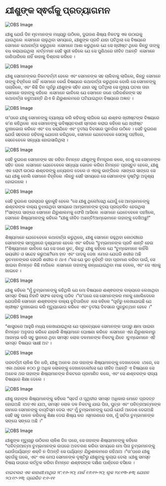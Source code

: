 # ଯୀଶୁଙ୍କ ସ୍ଵର୍ଗକୁ ପ୍ରତ୍ୟାଗମନ

![OBS Image](https://cdn.door43.org/obs/jpg/360px/obs-en-42-01.jpg)

ଯୀଶୁ ଯେଉଁ ଦିନ ମୃତମାନଙ୍କ ମଧ୍ୟରୁ ଉଠିଲେ, ଦୁଇଜଣ ଶିଷ୍ୟ ନିକଟସ୍ଥ ଏକ ଉଠାଇକୁ ଯାଉଥିଲେ ।ସେମାନେ ଚାଲୁଥିବା ସମୟରେ, ଯୀଶୁଙ୍କ ପ୍ରତି ଯାହା ଘଟିଥିଲା ସେ ବିଷୟରେ ସେମାନେ କଥାବାର୍ତ୍ତା କରୁଥିଲେ ।ସେମାନେ ଆଶା କରୁଥିଲେ ଯେ ସେ ଖ୍ରୀଷ୍ଟ ଥିଲେ କିନ୍ତୁ ତାଙ୍କୁ ବଧ କରାଯାଇଥିଲା ।ବର୍ତ୍ତମାନ ସେହି ସ୍ତ୍ରୀ କହିଲେ ଯେ ସେ ପୁଣିଥରେ ଜୀବିତ ଅଛନ୍ତି ।ସେମାନେ ଜାଣିପାରିଲେ ନାହିଁ କାହାକୁ ବିଶ୍ବାସ କରିବେ ।

![OBS Image](https://cdn.door43.org/obs/jpg/360px/obs-en-42-02.jpg)

ଯୀଶୁ ସେମାନଙ୍କର ନିକଟବର୍ତ୍ତୀ ହେଲେ ଏବଂ ସେମାନଙ୍କ ସହ ଚାଲିବାକୁ ଲାଗିଲେ, କିନ୍ତୁ ସେମାନେ ତାଙ୍କୁ ଚିହ୍ନିଲେ ନାହିଁ ।ସେମାନେ କେଉଁ ବିଷୟରେ କଥାବାର୍ତ୍ତା କରୁଥିଲେ ବୋଲି ସେ ସେମାନଙ୍କୁ ପଚାରିଲେ, ଏବଂ କିଛି  ଦିନ ପୂର୍ବରୁ ଯୀଶୁଙ୍କ ସହିତ ଯାହା ସବୁ ଘଟିଥିଲା ସେ ମୁଖ୍ୟ ଘଟଣା ତାହା ସେମାନେ ତାହାଙ୍କୁ କହିଲେ ।ସେମାନେ ଭାବିଲେ ଯେ ସେମାନେ ଜଣେ ପରିଦର୍ଶକଙ୍କ ସହ କଥାବାର୍ତ୍ତା କରୁଅଛନ୍ତି ଯିଏ କି ଯିରୁଶାଲମରେ ଘଟିଯାଇଥିବା ବିଷୟରେ ଅଜ୍ଞାତ   ।

![OBS Image](https://cdn.door43.org/obs/jpg/360px/obs-en-42-03.jpg)

ତା’ପରେ ଯୀଶୁ ସେମାନଙ୍କୁ ବ୍ୟାଖ୍ୟା କରି କହିବାକୁ ଲାଗିଲେ ଯେ  ଈଶ୍ଵର ଖ୍ରୀଷ୍ଟଙ୍କ ବିଷୟରେ କ’ଣ କହିଥିଲେ  ।ସେ ସେମାନଙ୍କୁ ଭବିଷ୍ୟତବାଣୀ ସ୍ମରଣ କରାଇ କହିଲେ ଯେ ଖ୍ରୀଷ୍ଟ ଦୁଃଖଭୋଗ କରିବେ ଏବଂ ବଧ କରାଯିବେ ଏବଂ ତୃତୀୟ ଦିବସରେ ପୁନର୍ବାର ଉଠିବେ ।  ସେହି ଦୁଇଜଣ ଯେଉଁ ସହରରେ ରହିବାକୁ ଯୋଜନା କରିଥିଲେ, ସେମାନେ ଯେତେବେଳେ ସେଠାକୁ  ପହଞ୍ଚିଲେ, ସେତେବେଳେ ସନ୍ଧ୍ୟା ହୋଇସାରିଥିଲା ।

![OBS Image](https://cdn.door43.org/obs/jpg/360px/obs-en-42-04.jpg)

ସେହି ଦୁଇଜଣ ସେମାନଙ୍କ ସହ ରହିବା ନିମନ୍ତେ ଯୀଶୁଙ୍କୁ ନିମନ୍ତ୍ରଣ କଲେ, ତେଣୁ ସେ ସେମାନଙ୍କ ସହିତ ଗଲେ ।ସେମାନେ ଯେତେବେଳେ ସନ୍ଧ୍ୟା ଭୋଜନ କରିବା ନିମନ୍ତେ ପ୍ରସ୍ତୁତ ହେଲେ, ଯୀଶୁ ଏକ ରୋଟୀ ଉଠାଇ ଈଶ୍ବରଙ୍କୁ ଧନ୍ୟବାଦ ଦେଲେ ଓ ଏହାକୁ ଭାଙ୍ଗିଲେ ।ସାଙ୍ଗେ ସାଙ୍ଗେ ସେ ଯେ ଯୀଶୁ ବୋଲି ସେମାନେ ଚିହ୍ନିଲେ ।କିନ୍ତୁ ସେହି ସମୟରେ ସେ ସେମାନଙ୍କ ଦୃଷ୍ଟିରୁ ଅଦୃଶ୍ୟ ହୋଇଗଲେ ।

![OBS Image](https://cdn.door43.org/obs/jpg/360px/obs-en-42-05.jpg)

ସେହି ଦୁଇଜଣ ପରସ୍ପର କୁହାକୁହି ହେଲେ “ସେ ଯୀଶୁ ଥିଲେ!ସେଥି ଯୋଗୁଁ ସେ ଆମ୍ଭମାନଙ୍କୁ ଈଶ୍ବରଙ୍କ ବାକ୍ୟ ବୁଝାଉଥିବା ସମୟରେ ଆମ୍ଭମାନଙ୍କ ହୃଦୟ ପ୍ରଜ୍ବଳିତ ହେଉଥିଲା !”ସାଙ୍ଗେ ସାଙ୍ଗେ ସେମାନେ ଯିରୁଶାଲମକୁ ଫେରି ଆସିଲେ ।ସେମାନେ ଯେତେବେଳେ ପହଞ୍ଚିଲେ, ସେମାନେ ଶିଷ୍ୟମାନଙ୍କୁ କହିଲେ “ଯୀଶୁ  ଜୀବିତ ଅଛନ୍ତି!ଆମ୍ଭେମାନେ ତାହାଙ୍କୁ ଦେଖିଅଛୁ!”

![OBS Image](https://cdn.door43.org/obs/jpg/360px/obs-en-42-06.jpg)

ଶିଷ୍ୟମାନେ ଯେତେବେଳେ କଥାବାର୍ତ୍ତା କରୁଥିଲେ, ଯୀଶୁ ସେମାନେ ରହୁଥିବା କୋଠରୀରେ ସେମାନଙ୍କ ସମ୍ମୁଖରେ ଦୃଶ୍ୟମାନ ହେଲେ ଏବଂ କହିଲେ “ତୁମ୍ଭମାନଙ୍କ ପ୍ରତି ଶାନ୍ତି ହେଉ !”ଶିଷ୍ୟମାନେ ଭାବିଲେ ଯେ ସେ ଜଣେ ଭୂତ, କିନ୍ତୁ ଯୀଶୁ କହିଲେ ଯେ “ତୁମ୍ଭେମାନେ କାହିଁକି ଭୟଭୀତ ଓ ସନ୍ଦେହ କରୁଅଛ?ମୋ ହାତ ଏବଂ ପାଦକୁ ଦେଖ ।ମୋର ଯେପରି ଶରୀର ଅଛି ଭୂତମାନଙ୍କର ସେପରି ଶରୀର ନ ଥାଏ ।”ସେ ଯେ ଭୂତ ନୁହଁନ୍ତି ତାହା ପ୍ରମାଣ କରିବା ପାଇଁ, ସେ ଖାଇବା ନିମନ୍ତେ କିଛି ମାଗିଲେ ।ସେମାନେ ତାହାଙ୍କୁ ରନ୍ଧାଯାଇଥିବା ମାଛ ଦେଲେ, ଏବଂ ସେ ଏହାକୁ ଖାଇବେ ।

![OBS Image](https://cdn.door43.org/obs/jpg/360px/obs-en-42-07.jpg)

ଯୀଶୁ କହିଲେ “ମୁଁ ତୁମ୍ଭମାନଙ୍କୁ କହିଥିଲି ଯେ ମୋ ବିଷୟରେ ଈଶ୍ଵରଙ୍କ ବାକ୍ୟରେ ଲେଖାଥିବା ସମସ୍ତ ବିଷୟ ନିହାତି ସଫଳ ହେବାକୁ ପଡିବ ।”ତା’ପରେ ସେ ସେମାନଙ୍କର ମନକୁ ଖୋଲିଦେଲେ  ଯେପରିକି ସେମାନେ ଈଶ୍ଵରଙ୍କ ବାକ୍ୟ ବୁଝିପାରିବେ ।ସେ କହିଲେ “ପୂର୍ବରୁ ଲେଖାଯାଇଛି ଯେ ଖ୍ରୀଷ୍ଟ ଦୁଃଖଭୋଗ କରି ମୃତ୍ୟୁଭୋଗ କରିବେ ଏବଂ ତୃତୀୟ ଦିବସରେ ପୁନରୁତ୍‍ଥାନ ହେବେ ।”

![OBS Image](https://cdn.door43.org/obs/jpg/360px/obs-en-42-08.jpg)

“ଶାସ୍ତ୍ରରେ ଆହୁରି ମଧ୍ୟ ଲେଖାଯାଇଥିଲା ଯେ ପ୍ରତ୍ୟେକେ ସେମାନଙ୍କ ପାପରୁ କ୍ଷମା ପାଇବା ନିମନ୍ତେ ଅନୁତାପ କରିବେ ଯାହାକି ଶିଷ୍ୟମାନେ ଘୋଷଣା କରିବେ ।ସେମାନେ ଏହା ଯିରୁଶାଲମରୁ ଆରମ୍ଭ କରି ସବୁ ସ୍ଥାନରେ ଥିବା ସମସ୍ତ ଲୋକ ଦଳମାନଙ୍କ ନିକଟକୁ ଯିବେ ।ତୁମ୍ଭେମାନେ ଏହି ସମସ୍ତ ବିଷୟର ସାକ୍ଷୀ ଅଟ ।

![OBS Image](https://cdn.door43.org/obs/jpg/360px/obs-en-42-09.jpg)

ପରବର୍ତ୍ତୀ ଚାଳିଶ ଦିନ ଧରି, ଯୀଶୁ ଅନେକ ଥର ତାହାଙ୍କ ଶିଷ୍ୟମାନଙ୍କୁ ଦେଖାଦେଲେ ।ଥରେ, ସେ ଏକା ଥରକେ ୫୦୦ ରୁ ଅଧିକ ଲୋକଙ୍କୁ ଦେଖାଦେଲେ!ସେ ଯେ ଜୀବିତ ଅଛନ୍ତି ଏ ବିଷୟରେ ସେ ଅନେକ ଥର ତାହାଙ୍କ ଶିଷ୍ୟମାନଙ୍କ ନିକଟରେ ପ୍ରମାଣିତ କଲେ, ଏବଂ ସେ ଈଶ୍ବରଙ୍କ ରାଜ୍ୟ ବିଷୟରେ ଶିକ୍ଷା ଦେଲେ ।

![OBS Image](https://cdn.door43.org/obs/jpg/360px/obs-en-42-10.jpg)

ଯୀଶୁ ତାହାଙ୍କ ଶିଷ୍ୟମାନଙ୍କୁ କହିଲେ “ସ୍ବର୍ଗ ଓ ପୃଥିବୀର ସମସ୍ତ ଅଧିକାର ମୋତେ ପ୍ରଦତ୍ତ ହୋଇଅଛି ।ଅତଏବ ଯାଅ, ସମସ୍ତ ଲୋକ ଦଳ ନିକଟକୁ ଯାଇ ପିତା, ପୁତ୍ର ଏବଂ ପବିତ୍ରଆତ୍ମାଙ୍କ ନାମରେ ସେମାନଙ୍କୁ ବାପ୍ତିସ୍ମ ଦେଇ ଏବଂ ମୁଁ ତୁମ୍ଭମାନଙ୍କୁ ଯେଉଁ ଯେଉଁ ଆଦେଶ ଦେଇଅଛି ସେହି ସବୁ ପାଳନ କରିବାକୁ ଶିକ୍ଷା ଦେଇ ଶିଷ୍ୟ କର ।ସ୍ମରଣରେ ରଖ, ମୁଁ ସର୍ବଦା ତୁମ୍ଭମାନଙ୍କ ସଙ୍ଗେ ସଙ୍ଗେ ଅଛି ।”

![OBS Image](https://cdn.door43.org/obs/jpg/360px/obs-en-42-11.jpg)

ଯୀଶୁଙ୍କ ମୃତ୍ୟୁରୁ ଉଠିବାର ଚାଳିଶ ଦିନ ପରେ, ସେ ତାହାଙ୍କ ଶିଷ୍ୟମାନଙ୍କୁ କହିଲେ “ପବିତ୍ରଆତ୍ମା ତୁମ୍ଭମାନଙ୍କ ଉପରେ ଅବତରଣ କରିବା ସମୟରେ ମୋ ପିତା ତୁମ୍ଭମାନଙ୍କୁ ଯେଉଁପର୍ଯ୍ୟନ୍ତ ଶକ୍ତି ନ ଦିଅନ୍ତି  ସେ ପର୍ଯ୍ୟନ୍ତ ଯିରୁଶାଲମରେ ରହିଥାଅ ।”ତା’ପରେ ଯୀଶୁ ସ୍ବର୍ଗକୁ ଗଲେ, ଏବଂ ଏକ ମେଘ ସେମାନଙ୍କ ଦୃଷ୍ଟିରୁ ଯୀଶୁଙ୍କୁ ଲୁଚାଇ ଦେଲା ।ଯୀଶୁ ସମସ୍ତ ବିଷୟ ଉପରେ କର୍ତ୍ତୃକ କରିବା ନିମନ୍ତେ ଈଶ୍ଵରଙ୍କ ଦକ୍ଷିଣ ପାର୍ଶ୍ବରେ ବସିଲେ ।

_ବାଇବଲର ଏକ କାହାଣୀ:ମାଥିଉ ୨୮:୧୬-୨୦; ମାର୍କ ୧୬:୧୨-୨୦; ଲୂକ ୨୪:୧୩-୫୩; ଯୋହନ ୨୦:୧୯-୨୩; ପ୍ରେରିତ ୧:୧-୧୧_